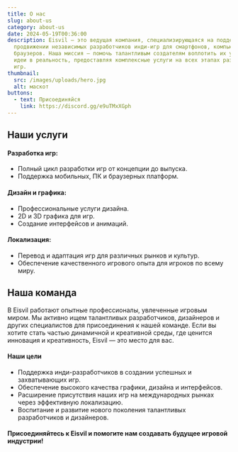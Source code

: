 ```yaml
---
title: О нас
slug: about-us
category: about-us
date: 2024-05-19T00:36:00
description: Eisvil — это ведущая компания, специализирующаяся на поддержке и
  продвижении независимых разработчиков инди-игр для смартфонов, компьютеров и
  браузеров. Наша миссия — помочь талантливым создателям воплотить их уникальные
  идеи в реальность, предоставляя комплексные услуги на всех этапах разработки
  игр.
thumbnail:
  src: /images/uploads/hero.jpg
  alt: маскот
buttons:
  - text: Присоединяйся
    link: https://discord.gg/e9uTMxXGph
---
```

## Наши услуги

#### Разработка игр:

* Полный цикл разработки игр от концепции до выпуска.
* Поддержка мобильных, ПК и браузерных платформ.

#### Дизайн и графика:

* Профессиональные услуги дизайна.
* 2D и 3D графика для игр.
* Создание интерфейсов и анимаций.

#### Локализация:

* Перевод и адаптация игр для различных рынков и культур.
* Обеспечение качественного игрового опыта для игроков по всему миру.

## Наша команда

В Eisvil работают опытные профессионалы, увлеченные игровым миром. Мы активно ищем талантливых разработчиков, дизайнеров и других специалистов для присоединения к нашей команде. Если вы хотите стать частью динамичной и креативной среды, где ценится инновация и креативность, Eisvil — это место для вас.

#### Наши цели

* Поддержка инди-разработчиков в создании успешных и захватывающих игр.
* Обеспечение высокого качества графики, дизайна и интерфейсов.
* Расширение присутствия наших игр на международных рынках через эффективную локализацию.
* Воспитание и развитие нового поколения талантливых разработчиков и дизайнеров.

#### Присоединяйтесь к Eisvil и помогите нам создавать будущее игровой индустрии!
